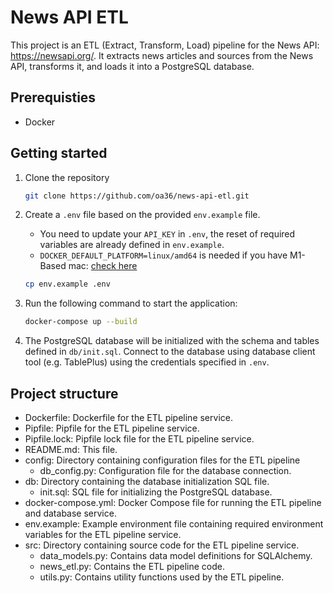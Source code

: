 # News API ETL

This project is an ETL (Extract, Transform, Load) pipeline for the News API: https://newsapi.org/. It extracts news articles and sources from the News API, transforms it, and loads it into a PostgreSQL database.

## Prerequisties
- Docker

## Getting started
1. Clone the repository

    ```bash
    git clone https://github.com/oa36/news-api-etl.git
    ```
2. Create a `.env` file based on the provided `env.example` file.  
   -  You need to update your `API_KEY` in `.env`, the reset of required variables are already defined in `env.example`.
   -  `DOCKER_DEFAULT_PLATFORM=linux/amd64` is needed if you have M1-Based mac: [check here](https://stackoverflow.com/questions/62807717/how-can-i-solve-postgresql-scram-authentication-problem)  

    ```bash
    cp env.example .env
    ```   
3. Run the following command to start the application:
   
    ```bash
    docker-compose up --build
    ```
4. The PostgreSQL database will be initialized with the schema and tables defined in `db/init.sql`. Connect to the database using database client tool (e.g. TablePlus) using the credentials specified in `.env`.  

## Project structure  
- Dockerfile: Dockerfile for the ETL pipeline service.
- Pipfile: Pipfile for the ETL pipeline service.
- Pipfile.lock: Pipfile lock file for the ETL pipeline service.
- README.md: This file.
- config: Directory containing configuration files for the ETL pipeline
  - db_config.py: Configuration file for the database connection.
- db: Directory containing the database initialization SQL file.
  - init.sql: SQL file for initializing the PostgreSQL database.
- docker-compose.yml: Docker Compose file for running the ETL pipeline and database service.
- env.example: Example environment file containing required environment variables for the ETL pipeline service.
- src: Directory containing source code for the ETL pipeline service.
  - data_models.py: Contains data model definitions for SQLAlchemy.
  - news_etl.py: Contains the ETL pipeline code.
  - utils.py: Contains utility functions used by the ETL pipeline.